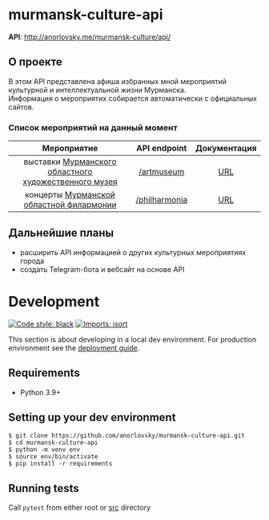 # murmansk-culture-api

**API**: http://anorlovsky.me/murmansk-culture/api/

## О проекте
В этом API представлена афиша избранных мной мероприятий культурной и интеллектуальной жизни Мурманска.  
Информация о мероприятих собирается автоматически с официальных сайтов.

### Список мероприятий на данный момент

| Мероприятие 	| API endpoint 	| Документация 	|
|:---:	|:---:	|:---:	|
| выставки  [Мурманского областного художественного музея](https://artmmuseum.ru/) 	| [/artmuseum](https://anorlovsky.me/murmansk-culture/api/artmuseum) 	| [URL](https://anorlovsky.me/murmansk-culture/api/#operation/serve_exhibitions_artmuseum_get) 	|
| концерты [Мурманской областной филармонии](https://www.murmansound.ru/) 	| [/philharmonia](https://anorlovsky.me/murmansk-culture/api/philharmonia) 	| [URL](https://anorlovsky.me/murmansk-culture/api/philharmonia) 	|

## Дальнейшие планы
- расширить API информацией о других культурных мероприятиях города  
- создать Telegram-бота и вебсайт на основе API

# Development
[![Code style: black](https://img.shields.io/badge/code%20style-black-000000.svg)](https://github.com/psf/black)
[![Imports: isort](https://img.shields.io/badge/%20imports-isort-%231674b1?style=flat&labelColor=ef8336)](https://pycqa.github.io/isort/)

This section is about developing in a local dev environment. For production environment see the [deployment guide](deployment/README.md).

## Requirements
- Python 3.9+

## Setting up your dev environment
```shell
$ git clone https://github.com/anorlovsky/murmansk-culture-api.git
$ cd murmansk-culture-api
$ python -m venv env
$ source env/bin/activate
$ pip install -r requirements
```
## Running tests
Call `pytest` from either root or [src](murmansk_culture_api/) directory
